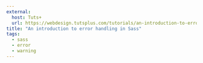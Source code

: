 ```yaml
---
external:
  host: Tuts+
  url: https://webdesign.tutsplus.com/tutorials/an-introduction-to-error-handling-in-sass--cms-19996
title: "An introduction to error handling in Sass"
tags:
  - sass
  - error
  - warning
---
```

